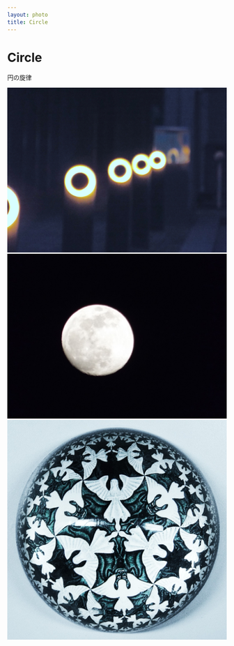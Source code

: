 ```yaml
---
layout: photo
title: Circle
---
```

# Circle

円の旋律

![image](/assets/images/circle_1.jpg)
![image](/assets/images/circle_2.jpg)
![image](/assets/images/circle_3.jpg)
